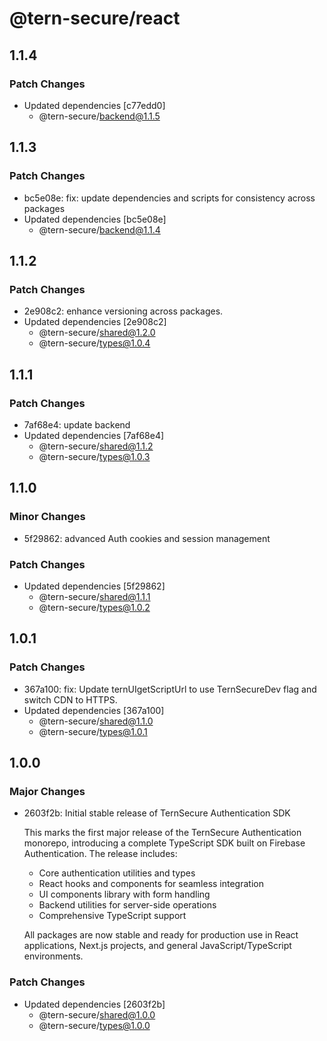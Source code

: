 # @tern-secure/react

## 1.1.4

### Patch Changes

- Updated dependencies [c77edd0]
  - @tern-secure/backend@1.1.5

## 1.1.3

### Patch Changes

- bc5e08e: fix: update dependencies and scripts for consistency across packages
- Updated dependencies [bc5e08e]
  - @tern-secure/backend@1.1.4

## 1.1.2

### Patch Changes

- 2e908c2: enhance versioning across packages.
- Updated dependencies [2e908c2]
  - @tern-secure/shared@1.2.0
  - @tern-secure/types@1.0.4

## 1.1.1

### Patch Changes

- 7af68e4: update backend
- Updated dependencies [7af68e4]
  - @tern-secure/shared@1.1.2
  - @tern-secure/types@1.0.3

## 1.1.0

### Minor Changes

- 5f29862: advanced Auth cookies and session management

### Patch Changes

- Updated dependencies [5f29862]
  - @tern-secure/shared@1.1.1
  - @tern-secure/types@1.0.2

## 1.0.1

### Patch Changes

- 367a100: fix: Update ternUIgetScriptUrl to use TernSecureDev flag and switch CDN to HTTPS.
- Updated dependencies [367a100]
  - @tern-secure/shared@1.1.0
  - @tern-secure/types@1.0.1

## 1.0.0

### Major Changes

- 2603f2b: Initial stable release of TernSecure Authentication SDK

  This marks the first major release of the TernSecure Authentication monorepo, introducing a complete TypeScript SDK built on Firebase Authentication. The release includes:

  - Core authentication utilities and types
  - React hooks and components for seamless integration
  - UI components library with form handling
  - Backend utilities for server-side operations
  - Comprehensive TypeScript support

  All packages are now stable and ready for production use in React applications, Next.js projects, and general JavaScript/TypeScript environments.

### Patch Changes

- Updated dependencies [2603f2b]
  - @tern-secure/shared@1.0.0
  - @tern-secure/types@1.0.0
